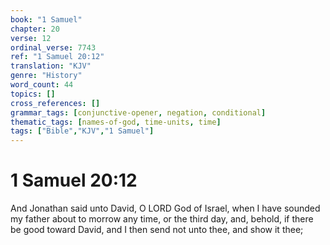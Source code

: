 ```yaml
---
book: "1 Samuel"
chapter: 20
verse: 12
ordinal_verse: 7743
ref: "1 Samuel 20:12"
translation: "KJV"
genre: "History"
word_count: 44
topics: []
cross_references: []
grammar_tags: [conjunctive-opener, negation, conditional]
thematic_tags: [names-of-god, time-units, time]
tags: ["Bible","KJV","1 Samuel"]
---
```


# 1 Samuel 20:12

And Jonathan said unto David, O LORD God of Israel, when I have sounded my father about to morrow any time, or the third day, and, behold, if there be good toward David, and I then send not unto thee, and show it thee;
